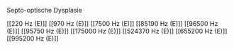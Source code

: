 Septo-optische Dysplasie

[[220 Hz (E)]]
[[970 Hz (E)]]
[[7500 Hz (E)]]
[[85190 Hz (E)]]
[[96500 Hz (E)]]
[[95750 Hz (E)]]
[[175000 Hz (E)]]
[[524370 Hz (E)]]
[[655200 Hz (E)]]
[[995200 Hz (E)]]